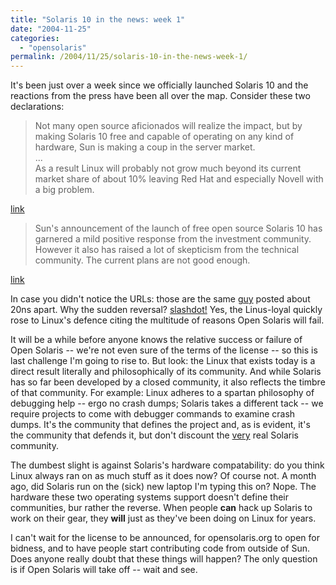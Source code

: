```yaml
---
title: "Solaris 10 in the news: week 1"
date: "2004-11-25"
categories:
  - "opensolaris"
permalink: /2004/11/25/solaris-10-in-the-news-week-1/
---
```


It's been just over a week since we officially launched Solaris 10 and the reactions from the press have been all over the map. Consider these two declarations:

> Not many open source aficionados will realize the impact, but by making Solaris 10 free and capable of operating on any kind of hardware, Sun is making a coup in the server market.  
> ...  
> As a result Linux will probably not grow much beyond its current market share of about 10% leaving Red Hat and especially Novell with a big problem.

[link](http://www.yeald.com/Yeald/a/32111/sun_will_shine_again_and_leave_linux_in_its_shade.html)

> Sun's announcement of the launch of free open source Solaris 10 has garnered a mild positive response from the investment community. However it also has raised a lot of skepticism from the technical community. The current plans are not good enough.

[link](http://www.yeald.com/Yeald/a/32321/sun_s_new_plans_are_not_good_enough__what_can_sun_do_to_turnaround_before_it_s_too_late.html)

In case you didn't notice the URLs: those are the same [guy](http://www.yeald.com/Yeald/w/10136/frank_ottink__coo_yeald.html) posted about 20ns apart. Why the sudden reversal? [slashdot!](http://linux.slashdot.org/linux/04/11/22/1930224.shtml?tid=163&tid=102) Yes, the Linus-loyal quickly rose to Linux's defence citing the multitude of reasons Open Solaris will fail.

It will be a while before anyone knows the relative success or failure of Open Solaris -- we're not even sure of the terms of the license -- so this is last challenge I'm going to rise to. But look: the Linux that exists today is a direct result literally and philosophically of its community. And while Solaris has so far been developed by a closed community, it also reflects the timbre of that community. For example: Linux adheres to a spartan philosophy of debugging help -- ergo no crash dumps; Solaris takes a different tack -- we require projects to come with debugger commands to examine crash dumps. It's the community that defines the project and, as is evident, it's the community that defends it, but don't discount the [very](http://www.cuddletech.com/sun/fink.shtml) real Solaris community.

The dumbest slight is against Solaris's hardware compatabiIity: do you think Linux always ran on as much stuff as it does now? Of course not. A month ago, did Solaris run on the (sick) new laptop I'm typing this on? Nope. The hardware these two operating systems support doesn't define their communities, bur rather the reverse. When people **can** hack up Solaris to work on their gear, they **will** just as they've been doing on Linux for years.

I can't wait for the license to be announced, for opensolaris.org to open for bidness, and to have people start contributing code from outside of Sun. Does anyone really doubt that these things will happen? The only question is if Open Solaris will take off -- wait and see.
